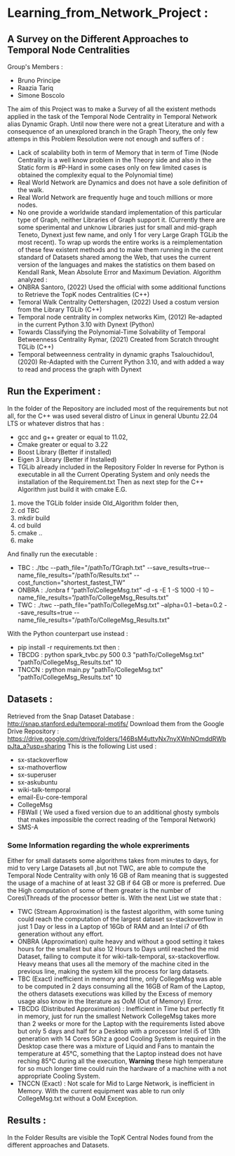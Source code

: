 # Learning_from_Network_Project : 
## A Survey on the Different Approaches to Temporal Node Centralities

Group's Members :
- Bruno Principe
- Raazia Tariq
- Simone Boscolo

The aim of this Project was to make a Survey of all the existent methods applied in the task of the Temporal Node Centrality in Temporal Network alias Dynamic Graph. Until now there were not a great Literature and with a consequence of an unexplored branch in the Graph Theory, the only few attemps in this Problem Resolution were not enough and suffers of : 
- Lack of scalability both in term of Memory that in term of Time (Node Centrality is a well know problem in the Theory side and also in the Static form is #P-Hard in some cases only on few limited cases is obtained the complexity equal to the Polynomial time)
- Real World Network are Dynamics and does not have a sole definition of the walk. 
- Real World Network are frequently huge and touch millions or more nodes.
- No one provide a worldwide standard implementation of this particular type of Graph, neither Libraries of Graph support it. (Currently there are some sperimental and unknow Libraries just for small and mid-graph Teneto, Dynext just few name, and only 1 for very Large Graph TGLib the most recent).
To wrap up words the entire works is a reimplementation of these few existent methods and to make them running in the current standard of Datasets shared among the Web,  that uses the current version of the languages and makes the statistics on them based on Kendall Rank, Mean Absolute Error and Maximum Deviation. 
Algorithm analyzed : 
- ONBRA Santoro, (2022) Used the official with some additional functions to Retrieve the TopK nodes Centralities (C++)
- Temoral Walk Centrality  Oettershagen, (2022) Used a costum version from the Library TGLib (C++)
- Temporal node centrality in complex networks Kim, (2012) Re-adapted in the current Python 3.10 with Dynext (Python)
- Towards Classifying the Polynomial-Time Solvability of Temporal Betweenness Centrality Rymar, (2021) Created from Scratch throught TGLib (C++) 
- Temporal betweenness centrality in dynamic graphs Tsalouchidou1, (2020) Re-Adapted with the Current Python 3.10, and with added a way to read and process the graph with Dynext

## Run the Experiment : 
In the folder of the Repository are included most of the requirements but not all, for the C++ was used several distro of Linux in general Ubuntu 22.04 LTS or whatever distros that has :
- gcc and g++ greater or equal to 11.02, 
- Cmake greater or equal to 3.22
- Boost Library (Better if installed)
- Eigen 3 Library (Better if Installed)
- TGLib already included in the Repository Folder
In reverse for Python is executable in all the Current Operating System and only needs the installation of the Requirement.txt
Then as next step for the C++ Algorithm just build it with cmake
E.G. 
1. move the TGLib folder inside Old_Algorithm folder then, 
2. cd TBC 
3. mkdir build
4. cd build
5. cmake ..
6. make

And finally run the executable : 
- TBC :  ./tbc --path_file="/pathTo/TGraph.txt" --save_results=true--name_file_results="/pathTo/Results.txt" --cost_function="shortest_fastest_TW”
- ONBRA : ./onbra  f “pathTo\CollegeMsg.txt” -d -s -E 1 -S 1000 -I 10 –name_file_results=”/pathTo/CollegeMsg_Results.txt”
- TWC :  ./twc --path_file=\"pathTo/CollegeMsg.txt\" –alpha=0.1  –beta=0.2  --save_results=true --name_file_results="/pathTo/CollegeMsg_Results.txt"

With the Python counterpart use instead  :
- pip install -r requirements.txt
then :
- TBCDG : python spark_tvbc.py 500 0.3 "pathTo/CollegeMsg.txt" "pathTo/CollegeMsg_Results.txt" 10
- TNCCN : python main.py "pathTo/CollegeMsg.txt" "pathTo/CollegeMsg_Results.txt" 10
## Datasets : 
Retrieved from the Snap Dataset Database : http://snap.stanford.edu/temporal-motifs/
Download them from the Google Drive Repository : https://drive.google.com/drive/folders/146BsM4uttyNx7nyXWnNOmddRWbpJta_a?usp=sharing
This is the following List used : 
- sx-stackoverflow
- sx-mathoverflow
- sx-superuser
- sx-askubuntu
- wiki-talk-temporal
- email-Eu-core-temporal
- CollegeMsg
- FBWall ( We used a fixed version due to an additional ghosty symbols that makes impossible the correct reading of the Temporal Network)
- SMS-A
### Some Information regarding the whole expreriments
Either for small datasets some algorithms takes from minutes to days, for mid to very Large Datasets all ,but not TWC, are able to compute the Temporal Node Centrality with only 16 GB of Ram meaning that is suggested the usage of a machine of at least 32 GB if 64 GB or more is preferred.
Due the High computation of some of them greater is the number of Cores\Threads of the processor better is.
With the next List we state that : 
- TWC (Stream Approximation) is the fastest algorithm, with some tuning could reach the computation of the largest dataset sx-stackoverflow in just 1 Day or less in a Laptop of 16Gb of RAM and an Intel i7 of 6th generation without any effort.
- ONBRA (Approximation)  quite heavy and without a good setting it takes hours for the smallest but also 12 Hours to Days until reached the mid Dataset, failing to compute it for wiki-talk-temporal, sx-stackoverflow. Heavy means that uses all the memory of the machine cited in the previous line,  making the system kill the process for larg datasets.
- TBC (Exact) inefficient in memory and time, only CollegeMsg was able to be computed in 2 days consuming all the 16GB of Ram of the Laptop, the others datasets executions was killed by the Excess of memory usage also know in the literature as OoM (Out of Memory) Error.
- TBCDG (Distributed Approximation) : Inefficient in Time but perfectly fit in memory, just for run the smallest Network CollegeMsg takes more than 2 weeks or more for the Laptop with the requirements listed above but only 5 days and half for a Desktop with a processor Intel i5 of 13th generation with 14 Cores 5Ghz a good Cooling System is required in the Desktop case there was a mixture of Liquid and Fans to mantain the temperature at 45°C, something that the Laptop instead does not have reching 85°C during all the execution, **Warning** these high temperature for so much longer time could ruin the hardware of a machine with a not appropriate Cooling System.
- TNCCN (Exact) : Not scale for Mid to Large Network, is inefficient in Memory. With the current equipment was able to run only CollegeMsg.txt without a OoM Exception.

## Results :
In the Folder Results are visible the TopK Central Nodes found from the different approaches and Datasets.

